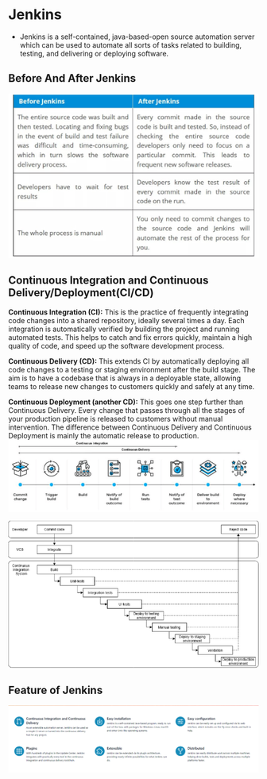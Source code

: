 # Jenkins
* Jenkins is a self-contained, java-based-open source automation server which can be used to automate all sorts of tasks related to building, testing, and delivering or deploying software. 
## Before And After Jenkins

![preview](Images/jenkins1.jpg)

## Continuous Integration and Continuous Delivery/Deployment(CI/CD)
**Continuous Integration (CI):** This is the practice of frequently integrating code changes into a shared repository, ideally several times a day. Each integration is automatically verified by building the project and running automated tests. This helps to catch and fix errors quickly, maintain a high quality of code, and speed up the software development process.

**Continuous Delivery (CD):** This extends CI by automatically deploying all code changes to a testing or staging environment after the build stage. The aim is to have a codebase that is always in a deployable state, allowing teams to release new changes to customers quickly and safely at any time.

**Continuous Deployment (another CD):** This goes one step further than Continuous Delivery. Every change that passes through all the stages of your production pipeline is released to customers without manual intervention. The difference between Continuous Delivery and Continuous Deployment is mainly the automatic release to production.
![preview](Images/jenkins2.png)

![preview](Images/jenkins3.png)

## Feature of Jenkins
![preview](Images/jenkins4.png)